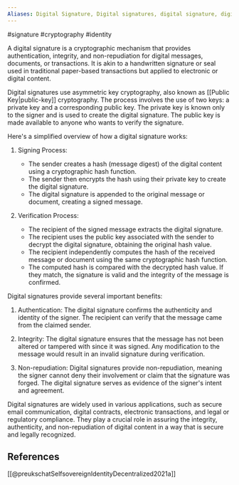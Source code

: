 ```yaml
---
Aliases: Digital Signature, Digital signatures, digital signature, digital signatures
---
```

#signature #cryptography #identity

A digital signature is a cryptographic mechanism that provides authentication, integrity, and non-repudiation for digital messages, documents, or transactions. It is akin to a handwritten signature or seal used in traditional paper-based transactions but applied to electronic or digital content.

Digital signatures use asymmetric key cryptography, also known as [[Public Key|public-key]] cryptography. The process involves the use of two keys: a private key and a corresponding public key. The private key is known only to the signer and is used to create the digital signature. The public key is made available to anyone who wants to verify the signature.

Here's a simplified overview of how a digital signature works:

1. Signing Process:
   - The sender creates a hash (message digest) of the digital content using a cryptographic hash function.
   - The sender then encrypts the hash using their private key to create the digital signature.
   - The digital signature is appended to the original message or document, creating a signed message.

2. Verification Process:
   - The recipient of the signed message extracts the digital signature.
   - The recipient uses the public key associated with the sender to decrypt the digital signature, obtaining the original hash value.
   - The recipient independently computes the hash of the received message or document using the same cryptographic hash function.
   - The computed hash is compared with the decrypted hash value. If they match, the signature is valid and the integrity of the message is confirmed.

Digital signatures provide several important benefits:

1. Authentication: The digital signature confirms the authenticity and identity of the signer. The recipient can verify that the message came from the claimed sender.

2. Integrity: The digital signature ensures that the message has not been altered or tampered with since it was signed. Any modification to the message would result in an invalid signature during verification.

3. Non-repudiation: Digital signatures provide non-repudiation, meaning the signer cannot deny their involvement or claim that the signature was forged. The digital signature serves as evidence of the signer's intent and agreement.

Digital signatures are widely used in various applications, such as secure email communication, digital contracts, electronic transactions, and legal or regulatory compliance. They play a crucial role in assuring the integrity, authenticity, and non-repudiation of digital content in a way that is secure and legally recognized.

## References

[[@preukschatSelfsovereignIdentityDecentralized2021a]]
